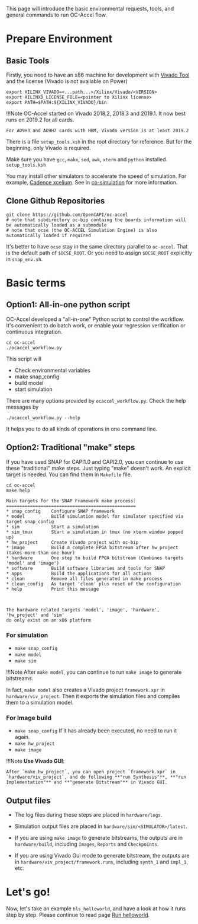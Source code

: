 This page will introduce the basic environmental requests, tools, and general commands to run OC-Accel flow.

# Prepare Environment

## Basic Tools

Firstly, you need to have an x86 machine for development with [Vivado Tool] and the license (Vivado is not available on Power)

```
export XILINX_VIVADO=<...path...>/Xilinx/Vivado/<VERSION>
export XILINXD_LICENSE_FILE=<pointer to Xilinx license>
export PATH=$PATH:${XILINX_VIVADO}/bin
```

!!!Note
    OC-Accel started on Vivado 2018.2, 2018.3 and 2019.1. It now best runs on 2019.2 for all cards.

    For AD9H3 and AD9H7 cards with HBM, Vivado version is at least 2019.2

There is a file `setup_tools.ksh` in the root directory for reference. But for the beginning, only Vivado is required.

Make sure you have `gcc`, `make`, `sed`, `awk`, `xterm` and `python` installed.
`setup_tools.ksh`

You may install other simulators to accelerate the speed of simulation. For example, [Cadence xcelium]. See in [co-simulation] for more information.

[co-simulation]: ../6-co-simulation/

[ Vivado Tool ]: https://www.xilinx.com/support/download.html

[ Cadence xcelium ]: https://www.cadence.com/content/cadence-www/global/en_US/home/tools/system-design-and-verification/simulation-and-testbench-verification/xcelium-parallel-simulator.html



## Clone Github Repositories


```
git clone https://github.com/OpenCAPI/oc-accel
# note that subdirectory oc-bip containg the boards information will be automatically loaded as a submodule
# note that ocse (the OC-ACCEL Simulation Engine) is also automatically loaded if required
```

It's better to have `ocse` stay in the same directory parallel to `oc-accel`. That is the default path of `$OCSE_ROOT`. Or you need to assign `$OCSE_ROOT` explicitly in `snap_env.sh`.

# Basic terms
## Option1: All-in-one python script

OC-Accel developed a "all-in-one" Python script to control the workflow. It's convenient to do batch work, or enable your regression verification or continuous integration.


```
cd oc-accel
./ocaccel_workflow.py
```

This script will

* Check environmental variables
* make snap_config
* build model
* start simulation

There are many options provided by `ocaccel_workflow.py`. Check the help messages by

```
./ocaccel_workflow.py --help
```

It helps you to do all kinds of operations in one command line.

## Option2: Traditional "make" steps

If you have used SNAP for CAPI1.0 and CAPI2.0, you can continue to use these "traditional" make steps. Just typing "make" doesn't work. An explicit target is needed. You can find them in `Makefile` file.

```
cd oc-accel
make help
```

```
Main targets for the SNAP Framework make process:
=================================================
* snap_config    Configure SNAP framework
* model          Build simulation model for simulator specified via target snap_config
* sim            Start a simulation
* sim_tmux       Start a simulation in tmux (no xterm window popped up)
* hw_project     Create Vivado project with oc-bip
* image          Build a complete FPGA bitstream after hw_project (takes more than one hour)
* hardware       One step to build FPGA bitstream (Combines targets 'model' and 'image')
* software       Build software libraries and tools for SNAP
* apps           Build the applications for all actions
* clean          Remove all files generated in make process
* clean_config   As target 'clean' plus reset of the configuration
* help           Print this message



The hardware related targets 'model', 'image', 'hardware', 'hw_project' and 'sim'
do only exist on an x86 platform
```



### For simulation

* `make snap_config`
* `make model`
* `make sim`

!!!Note
    After `make model`,  you can continue to run `make image` to generate bitstreams.


In fact, `make model` also creates a Vivado project `framework.xpr` in `hardware/viv_project`. Then it exports the simulation files and compiles them to a simulation model.


### For Image build

* `make snap_config` If it has already been executed, no need to run it again.
* `make hw_project`
* `make image`

!!!Note
    **Use Vivado GUI**:

    After `make hw_project`, you can open project `framework.xpr` in `hardware/viv_project`, and do following **"run Synthesis"**, **"run Implementation"** and **"generate Bitstream"** in Vivado GUI.


## Output files

* The log files during these steps are placed in `hardware/logs`.

* Simulation output files are placed in `hardware/sim/<SIMULATOR>/latest`.

* If you are using `make image` to generate bitstreams, the outputs are in `hardware/build`, including `Images`, `Reports` and `Checkpoints`.

* If you are using Vivado Gui mode to generate bitstream, the outputs are in `hardware/viv_project/framework.runs`, including `synth_1` and `impl_1`, etc.



# Let's go!

Now, let's take an example `hls_helloworld`, and have a look at how it runs step by step. Please continue to read page [Run helloworld].

[Run helloworld]: ../2-run-helloworld/

